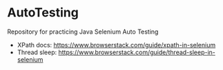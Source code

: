 # AutoTesting
 Repository for practicing Java Selenium Auto Testing
 + XPath docs: https://www.browserstack.com/guide/xpath-in-selenium
 + Thread sleep: https://www.browserstack.com/guide/thread-sleep-in-selenium
